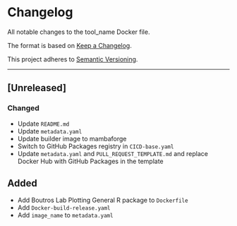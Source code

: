# Changelog
All notable changes to the tool_name Docker file.

The format is based on [Keep a Changelog](https://keepachangelog.com/en/1.0.0/).

This project adheres to [Semantic Versioning](https://semver.org/spec/v2.0.0.html).

---

## [Unreleased]
### Changed
- Update `README.md`
- Update `metadata.yaml`
- Update builder image to mambaforge
- Switch to GitHub Packages registry in `CICD-base.yaml`
- Update `metadata.yaml` and `PULL_REQUEST_TEMPLATE.md` and replace Docker Hub with GitHub Packages in the template

## Added
- Add Boutros Lab Plotting General R package to `Dockerfile`
- Add `Docker-build-release.yaml`
- Add `image_name` to `metadata.yaml`
